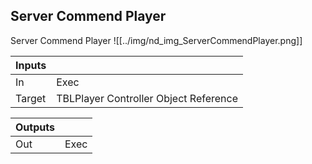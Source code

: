 ## Server Commend Player
Server Commend Player
![[../img/nd_img_ServerCommendPlayer.png]]

|Inputs||
|--|--|
| In | Exec |
| Target | TBLPlayer Controller Object Reference |

|Outputs||
|--|--|
| Out | Exec |
